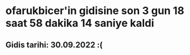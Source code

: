 # ofarukbicer'in gidisine son 3 gun 18 saat 58 dakika 14 saniye kaldi

## Gidis tarihi: 30.09.2022 :(
